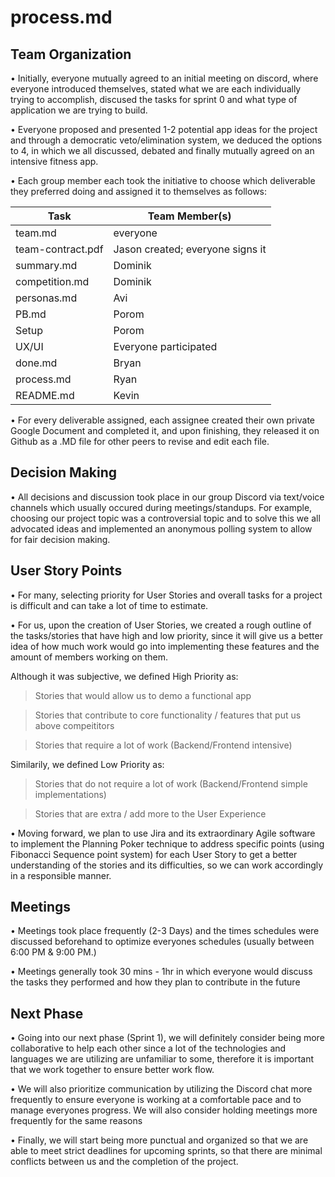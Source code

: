 # process.md

## Team Organization

• Initially, everyone mutually agreed to an initial meeting on discord, where everyone introduced themselves, stated what we are each individually trying to  accomplish,   discused the tasks for sprint 0 and what type of application we are trying to build. 

• Everyone proposed and presented 1-2 potential app ideas for the project and through a democratic veto/elimination system, we deduced the options to 4, in which we all   discussed, debated and finally mutually agreed on an intensive fitness app.

• Each group member each took the initiative to choose which deliverable they preferred doing and assigned it to themselves as follows:  


| Task | Team Member(s) |
| ----------- | ----------- | 
| team.md | everyone |
| team-contract.pdf | Jason created; everyone signs it |
| summary.md | Dominik | 
| competition.md | Dominik | 
| personas.md | Avi |
| PB.md | Porom |
| Setup | Porom |
| UX/UI | Everyone participated |
| done.md | Bryan |
| process.md | Ryan |
| README.md | Kevin |


• For every deliverable assigned, each assignee created their own private Google Document and completed it, and upon finishing, they released it on Github as a .MD file for other peers to revise and edit each file. 

## Decision Making

• All decisions and discussion took place in our group Discord via text/voice channels which usually occured during meetings/standups. For example, choosing our project topic was a controversial topic and to solve this we all advocated ideas and implemented an anonymous polling system to allow for fair decision making.   

## User Story Points

• For many, selecting priority for User Stories and overall tasks for a project is difficult and can take a lot of time to estimate. 

• For us, upon the creation of User Stories, we created a rough outline of the tasks/stories that have high and low priority, since it will give us a better idea of how much work would go into implementing these features and the amount of members working on them.

Although it was subjective, we defined High Priority as:

> Stories that would allow us to demo a functional app

> Stories that contribute to core functionality / features that put us above compeititors

> Stories that require a lot of work (Backend/Frontend intensive)


Similarily, we defined Low Priority as:
  
> Stories that do not require a lot of work (Backend/Frontend simple implementations)

> Stories that are extra / add more to the User Experience

• Moving forward, we plan to use Jira and its extraordinary Agile software to implement the Planning Poker technique to address specific points (using Fibonacci Sequence point system) for each User Story to get a better understanding of the stories and its difficulties, so we can work accordingly in a responsible manner.  


## Meetings

• Meetings took place frequently (2-3 Days) and the times schedules were discussed beforehand to optimize everyones schedules (usually between 6:00 PM & 9:00 PM.) 

• Meetings generally took 30 mins - 1hr in which everyone would discuss the tasks they performed and how they plan to contribute in the future 

## Next Phase

• Going into our next phase (Sprint 1), we will definitely consider being more collaborative to help each other since a lot of the technologies and languages we are utilizing are unfamiliar to some, therefore it is important that we work together to ensure better work flow. 

• We will also prioritize communication by utilizing the Discord chat more frequently to ensure everyone is working at a comfortable pace and to manage everyones progress. We will also consider holding meetings more frequently for the same reasons

• Finally, we will start being more punctual and organized so that we are able to meet strict deadlines for upcoming sprints, so that there are minimal conflicts between us and the completion of the project. 

